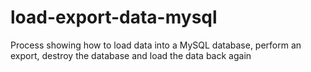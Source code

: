 # load-export-data-mysql
Process showing how to load data into a MySQL database, perform an export, destroy the database and load the data back again
